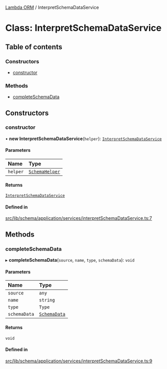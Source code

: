 [Lambda ORM](../README.md) / InterpretSchemaDataService

# Class: InterpretSchemaDataService

## Table of contents

### Constructors

- [constructor](InterpretSchemaDataService.md#constructor)

### Methods

- [completeSchemaData](InterpretSchemaDataService.md#completeschemadata)

## Constructors

### constructor

• **new InterpretSchemaDataService**(`helper`): [`InterpretSchemaDataService`](InterpretSchemaDataService.md)

#### Parameters

| Name | Type |
| :------ | :------ |
| `helper` | [`SchemaHelper`](SchemaHelper.md) |

#### Returns

[`InterpretSchemaDataService`](InterpretSchemaDataService.md)

#### Defined in

[src/lib/schema/application/services/interpretSchemaDataService.ts:7](https://github.com/lambda-orm/lambdaorm-base/blob/2023ab01f1931e23aafcce332668a646372adfad/src/lib/schema/application/services/interpretSchemaDataService.ts#L7)

## Methods

### completeSchemaData

▸ **completeSchemaData**(`source`, `name`, `type`, `schemaData`): `void`

#### Parameters

| Name | Type |
| :------ | :------ |
| `source` | `any` |
| `name` | `string` |
| `type` | `Type` |
| `schemaData` | [`SchemaData`](../interfaces/SchemaData.md) |

#### Returns

`void`

#### Defined in

[src/lib/schema/application/services/interpretSchemaDataService.ts:9](https://github.com/lambda-orm/lambdaorm-base/blob/2023ab01f1931e23aafcce332668a646372adfad/src/lib/schema/application/services/interpretSchemaDataService.ts#L9)
